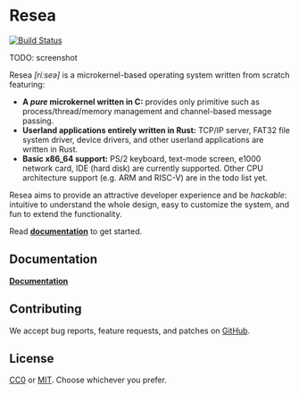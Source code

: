 Resea
=====
[![Build Status](https://travis-ci.com/seiyanuta/resea.svg?branch=master)](https://travis-ci.com/seiyanuta/resea)


TODO: screenshot

Resea *[ríːseə]* is a microkernel-based operating system written from scratch featuring:

- **A *pure* microkernel written in C:** provides only primitive such as
  process/thread/memory management and channel-based message passing.
- **Userland applications entirely written in Rust:** TCP/IP server,
  FAT32 file system driver, device drivers, and other userland applications are written in Rust.
- **Basic x86_64 support:** PS/2 keyboard, text-mode screen, e1000 network card, IDE (hard disk)
  are currently supported. Other CPU architecture support (e.g. ARM and RISC-V) are in the todo list yet.

Resea aims to provide an attractive developer experience and be *hackable*:
intuitive to understand the whole design, easy to customize the system, and fun to extend the functionality.

Read **[documentation](https://seiya.me/resea/docs)** to get started.

Documentation
-------------
**[Documentation](https://seiya.me/resea/docs)**

Contributing
------------
We accept bug reports, feature requests, and patches on [GitHub](https://github.com/seiyanuta/resea).

License
-------
[CC0](https://creativecommons.org/publicdomain/zero/1.0/) or [MIT](https://opensource.org/licenses/MIT). Choose whichever you prefer.
